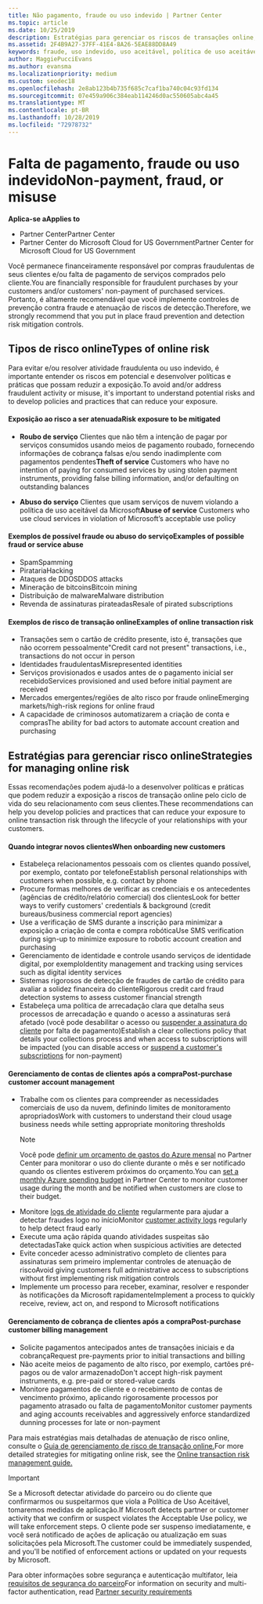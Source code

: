 ```yaml
---
title: Não pagamento, fraude ou uso indevido | Partner Center
ms.topic: article
ms.date: 10/25/2019
description: Estratégias para gerenciar os riscos de transações online, incluindo falta de pagamento de bens e serviços e atividade fraudulenta ou uso indevido do cliente.
ms.assetid: 2F4B9A27-37FF-41E4-8A26-5EAE88DD8A49
keywords: fraude, uso indevido, uso aceitável, política de uso aceitável, falta de pagamento, cliente não paga a conta, risco online, roubo de serviço, abuso do serviço, suspender uma assinatura,
author: MaggiePucciEvans
ms.author: evansma
ms.localizationpriority: medium
ms.custom: seodec18
ms.openlocfilehash: 2e8ab123b4b735f685c7caf1ba740c04c93fd134
ms.sourcegitcommit: 07e459a906c384eab114246d0ac550605abc4a45
ms.translationtype: MT
ms.contentlocale: pt-BR
ms.lasthandoff: 10/28/2019
ms.locfileid: "72978732"
---
```

# <a name="non-payment-fraud-or-misuse"></a><span data-ttu-id="c66e0-104">Falta de pagamento, fraude ou uso indevido</span><span class="sxs-lookup"><span data-stu-id="c66e0-104">Non-payment, fraud, or misuse</span></span>

<span data-ttu-id="c66e0-105">**Aplica-se a**</span><span class="sxs-lookup"><span data-stu-id="c66e0-105">**Applies to**</span></span>

-  <span data-ttu-id="c66e0-106">Partner Center</span><span class="sxs-lookup"><span data-stu-id="c66e0-106">Partner Center</span></span>
-  <span data-ttu-id="c66e0-107">Partner Center do Microsoft Cloud for US Government</span><span class="sxs-lookup"><span data-stu-id="c66e0-107">Partner Center for Microsoft Cloud for US Government</span></span>



<span data-ttu-id="c66e0-108">Você permanece financeiramente responsável por compras fraudulentas de seus clientes e/ou falta de pagamento de serviços comprados pelo cliente.</span><span class="sxs-lookup"><span data-stu-id="c66e0-108">You are financially responsible for fraudulent purchases by your customers and/or customers' non-payment of purchased services.</span></span> <span data-ttu-id="c66e0-109">Portanto, é altamente recomendável que você implemente controles de prevenção contra fraude e atenuação de riscos de detecção.</span><span class="sxs-lookup"><span data-stu-id="c66e0-109">Therefore, we strongly recommend that you put in place fraud prevention and detection risk mitigation controls.</span></span>

## <a name="types-of-online-risk"></a><span data-ttu-id="c66e0-110">Tipos de risco online</span><span class="sxs-lookup"><span data-stu-id="c66e0-110">Types of online risk</span></span>

<span data-ttu-id="c66e0-111">Para evitar e/ou resolver atividade fraudulenta ou uso indevido, é importante entender os riscos em potencial e desenvolver políticas e práticas que possam reduzir a exposição.</span><span class="sxs-lookup"><span data-stu-id="c66e0-111">To avoid and/or address fraudulent activity or misuse, it's important to understand potential risks and to develop policies and practices that can reduce your exposure.</span></span>

#### <a name="risk-exposure-to-be-mitigated"></a><span data-ttu-id="c66e0-112">Exposição ao risco a ser atenuada</span><span class="sxs-lookup"><span data-stu-id="c66e0-112">Risk exposure to be mitigated</span></span>

- <span data-ttu-id="c66e0-113">**Roubo de serviço** Clientes que não têm a intenção de pagar por serviços consumidos usando meios de pagamento roubado, fornecendo informações de cobrança falsas e/ou sendo inadimplente com pagamentos pendentes</span><span class="sxs-lookup"><span data-stu-id="c66e0-113">**Theft of service** Customers who have no intention of paying for consumed services by using stolen payment instruments, providing false billing information, and/or defaulting on outstanding balances</span></span>

- <span data-ttu-id="c66e0-114">**Abuso do serviço** Clientes que usam serviços de nuvem violando a política de uso aceitável da Microsoft</span><span class="sxs-lookup"><span data-stu-id="c66e0-114">**Abuse of service** Customers who use cloud services in violation of Microsoft’s acceptable use policy</span></span>

#### <a name="examples-of-possible-fraud-or-service-abuse"></a><span data-ttu-id="c66e0-115">Exemplos de possível fraude ou abuso do serviço</span><span class="sxs-lookup"><span data-stu-id="c66e0-115">Examples of possible fraud or service abuse</span></span>
- <span data-ttu-id="c66e0-116">Spam</span><span class="sxs-lookup"><span data-stu-id="c66e0-116">Spamming</span></span>
- <span data-ttu-id="c66e0-117">Pirataria</span><span class="sxs-lookup"><span data-stu-id="c66e0-117">Hacking</span></span>
- <span data-ttu-id="c66e0-118">Ataques de DDOS</span><span class="sxs-lookup"><span data-stu-id="c66e0-118">DDOS attacks</span></span>
- <span data-ttu-id="c66e0-119">Mineração de bitcoins</span><span class="sxs-lookup"><span data-stu-id="c66e0-119">Bitcoin mining</span></span>
- <span data-ttu-id="c66e0-120">Distribuição de malware</span><span class="sxs-lookup"><span data-stu-id="c66e0-120">Malware distribution</span></span>
- <span data-ttu-id="c66e0-121">Revenda de assinaturas pirateadas</span><span class="sxs-lookup"><span data-stu-id="c66e0-121">Resale of pirated subscriptions</span></span> 

#### <a name="examples-of-online-transaction-risk"></a><span data-ttu-id="c66e0-122">Exemplos de risco de transação online</span><span class="sxs-lookup"><span data-stu-id="c66e0-122">Examples of online transaction risk</span></span>
- <span data-ttu-id="c66e0-123">Transações sem o cartão de crédito presente, isto é, transações que não ocorrem pessoalmente</span><span class="sxs-lookup"><span data-stu-id="c66e0-123">"Credit card not present" transactions, i.e., transactions do not occur in person</span></span>
- <span data-ttu-id="c66e0-124">Identidades fraudulentas</span><span class="sxs-lookup"><span data-stu-id="c66e0-124">Misrepresented identities</span></span>
- <span data-ttu-id="c66e0-125">Serviços provisionados e usados antes de o pagamento inicial ser recebido</span><span class="sxs-lookup"><span data-stu-id="c66e0-125">Services provisioned and used before initial payment are received</span></span>
- <span data-ttu-id="c66e0-126">Mercados emergentes/regiões de alto risco por fraude online</span><span class="sxs-lookup"><span data-stu-id="c66e0-126">Emerging markets/high-risk regions for online fraud</span></span>
- <span data-ttu-id="c66e0-127">A capacidade de criminosos automatizarem a criação de conta e compras</span><span class="sxs-lookup"><span data-stu-id="c66e0-127">The ability for bad actors to automate account creation and purchasing</span></span>

## <a name="strategies-for-managing-online-risk"></a><span data-ttu-id="c66e0-128">Estratégias para gerenciar risco online</span><span class="sxs-lookup"><span data-stu-id="c66e0-128">Strategies for managing online risk</span></span>

<span data-ttu-id="c66e0-129">Essas recomendações podem ajudá-lo a desenvolver políticas e práticas que podem reduzir a exposição a riscos de transação online pelo ciclo de vida do seu relacionamento com seus clientes.</span><span class="sxs-lookup"><span data-stu-id="c66e0-129">These recommendations can help you develop policies and practices that can reduce your exposure to online transaction risk through the lifecycle of your relationships with your customers.</span></span>  

#### <a name="when-onboarding-new-customers"></a><span data-ttu-id="c66e0-130">Quando integrar novos clientes</span><span class="sxs-lookup"><span data-stu-id="c66e0-130">When onboarding new customers</span></span>
- <span data-ttu-id="c66e0-131">Estabeleça relacionamentos pessoais com os clientes quando possível, por exemplo, contato por telefone</span><span class="sxs-lookup"><span data-stu-id="c66e0-131">Establish personal relationships with customers when possible, e.g. contact by phone</span></span>
- <span data-ttu-id="c66e0-132">Procure formas melhores de verificar as credenciais e os antecedentes (agências de crédito/relatório comercial) dos clientes</span><span class="sxs-lookup"><span data-stu-id="c66e0-132">Look for better ways to verify customers' credentials & background (credit bureaus/business commercial report agencies)</span></span> 
- <span data-ttu-id="c66e0-133">Use a verificação de SMS durante a inscrição para minimizar a exposição a criação de conta e compra robótica</span><span class="sxs-lookup"><span data-stu-id="c66e0-133">Use SMS verification during sign-up to minimize exposure to robotic account creation and purchasing</span></span>
- <span data-ttu-id="c66e0-134">Gerenciamento de identidade e controle usando serviços de identidade digital, por exemplo</span><span class="sxs-lookup"><span data-stu-id="c66e0-134">Identity management and tracking using services such as digital identity services</span></span>
- <span data-ttu-id="c66e0-135">Sistemas rigorosos de detecção de fraudes de cartão de crédito para avaliar a solidez financeira do cliente</span><span class="sxs-lookup"><span data-stu-id="c66e0-135">Rigorous credit card fraud detection systems to assess customer financial strength</span></span>
- <span data-ttu-id="c66e0-136">Estabeleça uma política de arrecadação clara que detalha seus processos de arrecadação e quando o acesso a assinaturas será afetado (você pode desabilitar o acesso ou [suspender a assinatura do cliente](suspend-a-subscription.md) por falta de pagamento)</span><span class="sxs-lookup"><span data-stu-id="c66e0-136">Establish a clear collections policy that details your collections process and when access to subscriptions will be impacted (you can disable access or [suspend a customer's subscriptions](suspend-a-subscription.md) for non-payment)</span></span>

#### <a name="post-purchase-customer-account-management"></a><span data-ttu-id="c66e0-137">Gerenciamento de contas de clientes após a compra</span><span class="sxs-lookup"><span data-stu-id="c66e0-137">Post-purchase customer account management</span></span>
- <span data-ttu-id="c66e0-138">Trabalhe com os clientes para compreender as necessidades comerciais de uso da nuvem, definindo limites de monitoramento apropriados</span><span class="sxs-lookup"><span data-stu-id="c66e0-138">Work with customers to understand their cloud usage business needs while setting appropriate monitoring thresholds</span></span>
    > [!NOTE]  
    >  <span data-ttu-id="c66e0-139">Você pode [definir um orçamento de gastos do Azure mensal](set-an-azure-spending-budget-for-your-customers.md) no Partner Center para monitorar o uso do cliente durante o mês e ser notificado quando os clientes estiverem próximos do orçamento.</span><span class="sxs-lookup"><span data-stu-id="c66e0-139">You can [set a monthly Azure spending budget](set-an-azure-spending-budget-for-your-customers.md) in Partner Center to monitor customer usage during the month and be notified when customers are close to their budget.</span></span>
- <span data-ttu-id="c66e0-140">Monitore [logs de atividade do cliente](activity-logs.md) regularmente para ajudar a detectar fraudes logo no início</span><span class="sxs-lookup"><span data-stu-id="c66e0-140">Monitor [customer activity logs](activity-logs.md) regularly to help detect fraud early</span></span>
- <span data-ttu-id="c66e0-141">Execute uma ação rápida quando atividades suspeitas são detectadas</span><span class="sxs-lookup"><span data-stu-id="c66e0-141">Take quick action when suspicious activities are detected</span></span>
- <span data-ttu-id="c66e0-142">Evite conceder acesso administrativo completo de clientes para assinaturas sem primeiro implementar controles de atenuação de risco</span><span class="sxs-lookup"><span data-stu-id="c66e0-142">Avoid giving customers full administrative access to subscriptions without first implementing risk mitigation controls</span></span>
- <span data-ttu-id="c66e0-143">Implemente um processo para receber, examinar, resolver e responder às notificações da Microsoft rapidamente</span><span class="sxs-lookup"><span data-stu-id="c66e0-143">Implement a process to quickly receive, review, act on, and respond to Microsoft notifications</span></span>

#### <a name="post-purchase-customer-billing-management"></a><span data-ttu-id="c66e0-144">Gerenciamento de cobrança de clientes após a compra</span><span class="sxs-lookup"><span data-stu-id="c66e0-144">Post-purchase customer billing management</span></span>
- <span data-ttu-id="c66e0-145">Solicite pagamentos antecipados antes de transações iniciais e da cobrança</span><span class="sxs-lookup"><span data-stu-id="c66e0-145">Request pre-payments prior to initial transactions and billing</span></span> 
- <span data-ttu-id="c66e0-146">Não aceite meios de pagamento de alto risco, por exemplo, cartões pré-pagos ou de valor armazenado</span><span class="sxs-lookup"><span data-stu-id="c66e0-146">Don't accept high-risk payment instruments, e.g. pre-paid or stored-value cards</span></span>
- <span data-ttu-id="c66e0-147">Monitore pagamentos de cliente e o recebimento de contas de vencimento próximo, aplicando rigorosamente processos por pagamento atrasado ou falta de pagamento</span><span class="sxs-lookup"><span data-stu-id="c66e0-147">Monitor customer payments and aging accounts receivables and aggressively enforce standardized dunning processes for late or non-payment</span></span>

<span data-ttu-id="c66e0-148">Para mais estratégias mais detalhadas de atenuação de risco online, consulte o [Guia de gerenciamento de risco de transação online.](https://assets.windowsphone.com/7d885238-e13b-4f10-a682-3d5adacd2859/CSP-PartnerRiskGuide-APSFinal_InvariantCulture_Default.zip)</span><span class="sxs-lookup"><span data-stu-id="c66e0-148">For more detailed strategies for mitigating online risk, see the [Online transaction risk management guide.](https://assets.windowsphone.com/7d885238-e13b-4f10-a682-3d5adacd2859/CSP-PartnerRiskGuide-APSFinal_InvariantCulture_Default.zip)</span></span>

> [!IMPORTANT]  
> <span data-ttu-id="c66e0-149">Se a Microsoft detectar atividade do parceiro ou do cliente que confirmarmos ou suspeitarmos que viola a Política de Uso Aceitável, tomaremos medidas de aplicação.</span><span class="sxs-lookup"><span data-stu-id="c66e0-149">If Microsoft detects partner or customer activity that we confirm or suspect violates the Acceptable Use policy, we will take enforcement steps.</span></span> <span data-ttu-id="c66e0-150">O cliente pode ser suspenso imediatamente, e você será notificado de ações de aplicação ou atualização em suas solicitações pela Microsoft.</span><span class="sxs-lookup"><span data-stu-id="c66e0-150">The customer could be immediately suspended, and you'll be notified of enforcement actions or updated on your requests by Microsoft.</span></span>

 <span data-ttu-id="c66e0-151">Para obter informações sobre segurança e autenticação multifator, leia [requisitos de segurança do parceiro](partner-security-requirements.md)</span><span class="sxs-lookup"><span data-stu-id="c66e0-151">For information on security and multi-factor authentication, read [Partner security requirements](partner-security-requirements.md)</span></span>

 




